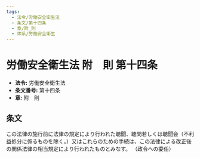 ```yaml
---
tags:
  - 法令/労働安全衛生法
  - 条文/第十四条
  - 章/附_則
  - 体系/労働安全衛生
---
```

# 労働安全衛生法 附　則 第十四条

- **法令:** 労働安全衛生法
- **条文番号:** 第十四条
- **章:** 附　則

## 条文
この法律の施行前に法律の規定により行われた聴聞、聴問若しくは聴聞会（不利益処分に係るものを除く。）又はこれらのための手続は、この法律による改正後の関係法律の相当規定により行われたものとみなす。
（政令への委任）

